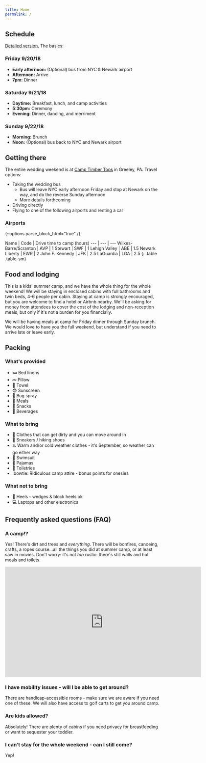 ```yaml
---
title: Home
permalink: /
---
```


## Schedule

[Detailed version.](https://docs.google.com/spreadsheets/d/1K9dkzbGwUyas4RwjlyMeT2W_QGIkFWSuil9DN-9U4us/edit?usp=sharing) The basics:

### Friday 9/20/18

* **Early afternoon:** (Optional) bus from NYC & Newark airport
* **Afternoon:** Arrive
* **7pm:** Dinner

### Saturday 9/21/18

* **Daytime:** Breakfast, lunch, and camp activities
* **5:30pm:** Ceremony
* **Evening:** Dinner, dancing, and merriment

### Sunday 9/22/18

* **Morning:** Brunch
* **Noon:** (Optional) bus back to NYC and Newark airport

## Getting there

The entire wedding weekend is at [Camp Timber Tops](https://goo.gl/maps/y4kaPXRxMxT2) in Greeley, PA. Travel options:

* Taking the wedding bus
    * Bus will leave NYC early afternoon Friday and stop at Newark on the way, and do the reverse Sunday afternoon
    *  More details forthcoming
* Driving directly
* Flying to one of the following airports and renting a car

### Airports

{::options parse_block_html="true" /}
<div class="row">
<div class="col-lg-8">
Name | Code | Drive time to camp (hours)
--- | --- | ---
Wilkes-Barre/Scranton | AVP | 1
Stewart | SWF | 1
Lehigh Valley | ABE | 1.5
Newark Liberty | EWR | 2
John F. Kennedy | JFK | 2.5
LaGuardia | LGA | 2.5
{: .table .table-sm}
</div>
</div>

## Food and lodging

This is a kids' summer camp, and we have the whole thing for the whole weekend! We will be staying in enclosed cabins with full bathrooms and twin beds, 4-6 people per cabin. Staying at camp is strongly encouraged, but you are welcome to find a hotel or Airbnb nearby. We'll be asking for money from attendees to cover the cost of the lodging and non-reception meals, but only if it's not a burden for you financially.

We will be having meals at camp for Friday dinner through Sunday brunch. We would love to have you the full weekend, but understand if you need to arrive late or leave early.

## Packing

### What's provided

* :bed: Bed linens
* :zzz: Pillow
* :shower: Towel
* :sunglasses: Sunscreen
* :bug: Bug spray
* :fork_and_knife: Meals
* :doughnut: Snacks
* :tropical_drink: Beverages

### What to bring

* :running: Clothes that can get dirty and you can move around in
* :shoe: Sneakers / hiking shoes
* :hotsprings: Warm and/or cold weather clothes - it's September, so weather can go either way
* :bikini: Swimsuit
* :bear: Pajamas
* :potable_water: Toiletries
* :bowtie: Ridiculous camp attire - bonus points for onesies

### What not to bring

* :high_heel: Heels - wedges & block heels ok
* :computer: Laptops and other electronics

## Frequently asked questions (FAQ)

### A camp!?

Yes! There's dirt and trees and _everything_. There will be bonfires, canoeing, crafts, a ropes course...all the things you did at summer camp, or at least saw in movies. Don't worry: it's not _too_ rustic: there's still walls and hot meals and toilets.

<iframe class="video" type="text/html" width="640" height="360" src="https://www.youtube.com/embed/yz6gtTrzZzA"
      frameborder="0"></iframe>

### I have mobility issues - will I be able to get around?

There are handicap-accessible rooms - make sure we are aware if you need one of these. We will also have access to golf carts to get you around camp.

### Are kids allowed?

Absolutely! There are plenty of cabins if you need privacy for breastfeeding or want to sequester your toddler.

### I can’t stay for the whole weekend - can I still come?

Yep!
